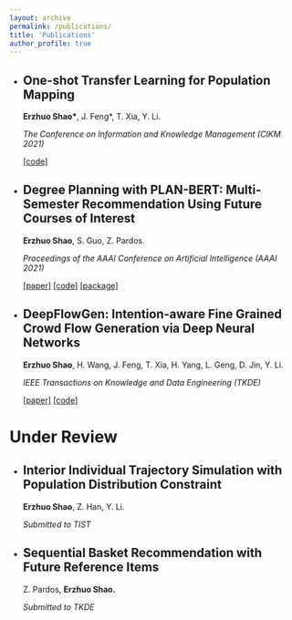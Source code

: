 ```yaml
---
layout: archive
permalink: /publications/
title: 'Publications'
author_profile: true
---
```


- ## One-shot Transfer Learning for Population Mapping

  **Erzhuo Shao\***, J. Feng\*, T. Xia, Y. Li.

  *The Conference on Information and Knowledge Management (CIKM 2021)*
  
  [[code]](https://github.com/erzhuoshao/PSRNet-CIKM)
  
  


- ## Degree Planning with PLAN-BERT: Multi-Semester Recommendation Using Future Courses of Interest

  **Erzhuo Shao**, S. Guo, Z. Pardos.

  *Proceedings of the AAAI Conference on Artificial Intelligence (AAAI 2021)*

  [[paper]](https://ojs.aaai.org/index.php/AAAI/article/view/17751) [[code]](https://github.com/CAHLR/plan-bert-aaai) [[package]](https://pypi.org/project/PLANBERT/)
  
  



- ## DeepFlowGen: Intention-aware Fine Grained Crowd Flow Generation via Deep Neural Networks

  **Erzhuo Shao**, H. Wang, J. Feng, T. Xia, H. Yang, L. Geng, D. Jin, Y. Li.

  *IEEE Transactions on Knowledge and Data Engineering (TKDE)*
  
  [[paper]](https://ieeexplore.ieee.org/document/9416248) [[code]](https://github.com/erzhuoshao/DeepFlowGen)







# Under Review

- ## Interior Individual Trajectory Simulation with Population Distribution Constraint

  **Erzhuo Shao**, Z. Han, Y. Li.

  *Submitted to TIST*



- ## Sequential Basket Recommendation with Future Reference Items

  Z. Pardos, **Erzhuo Shao.**

  *Submitted to TKDE*
